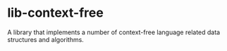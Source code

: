 # lib-context-free
A library that implements a number of context-free language related data structures and algorithms.
